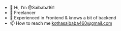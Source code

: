 - 👋 Hi, I’m @Saibaba161
- 👀 Freelancer
- 🌱 Experienced in Frontend & knows a bit of backend
- 📫 How to reach me kothasaibaba460@gmail.com

<!---
Saibaba161/Saibaba161 is a ✨ special ✨ repository because its `README.md` (this file) appears on your GitHub profile.
You can click the Preview link to take a look at your changes.
--->
